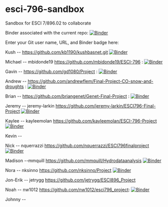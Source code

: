 # esci-796-sandbox
Sandbox for ESCI 7/896.02 to collaborate

Binder associated with the current repo: [![Binder](https://mybinder.org/badge_logo.svg)](https://mybinder.org/v2/gh/alightbody/esci-796-sandbox/HEAD)

Enter your Git user name, URL, and Binder badge here:

Kush -- https://github.com/kb1190/kushbasnet.git [![Binder](https://mybinder.org/badge_logo.svg)](https://mybinder.org/v2/gh/kb1190/kushbasnet/HEAD)


Michael -- mbidonde19 https://github.com/mbidonde19/ESCI-796 : [![Binder](https://mybinder.org/badge_logo.svg)](https://mybinder.org/v2/gh/mbidonde19/ESCI-796/HEAD)

Gavin -- https://github.com/gd1080/Project : [![Binder](https://mybinder.org/badge_logo.svg)](https://mybinder.org/v2/gh/gd1080/Project/HEAD)

Andrew -- https://github.com/andrewflem/Final-Project-CO-snow-and-droughts : [![Binder](https://mybinder.org/badge_logo.svg)](https://mybinder.org/v2/gh/andrewflem/Final-Project-CO-snow-and-droughts/HEAD)

Brian -- https://github.com/briangenet/Genet-Final-Project : [![Binder](https://mybinder.org/badge_logo.svg)](https://mybinder.org/v2/gh/briangenet/Genet-Final-Project/HEAD)

Jeremy -- jeremy-larkin  https://github.com/jeremy-larkin/ESCI796-Final-Project [![Binder](https://mybinder.org/badge_logo.svg)](https://mybinder.org/v2/gh/jeremy-larkin/ESCI796-Final-Project/HEAD)

Kaylee -- kayleemolan https://github.com/kayleemolan/ESCI-796-Project [![Binder](https://mybinder.org/badge_logo.svg)](https://mybinder.org/v2/gh/kayleemolan/ESCI-796-Project/HEAD)

Kevin -- 

Nick -- nquerrazzi https://github.com/nquerrazzi/ESCI796finalproject  [![Binder](https://mybinder.org/badge_logo.svg)](https://mybinder.org/v2/gh/nquerrazzi/ESCI796finalproject/HEAD)

Madison --mmquill https://github.com/mmquill/Hydrodataanalysis [![Binder](https://mybinder.org/badge_logo.svg)](https://mybinder.org/v2/gh/mmquill/Hydrodataanalysis/HEAD)

Nora -- nksinno https://github.com/nksinno/Project [![Binder](https://mybinder.org/badge_logo.svg)](https://mybinder.org/v2/gh/nksinno/Project/HEAD)

Jon-Erik -- jetrygg https://github.com/jetrygg/ESCI896_Project

Noah -- nw1012 https://github.com/nw1012/esci796_project: [![Binder](https://mybinder.org/badge_logo.svg)](https://mybinder.org/v2/gh/nw1012/esci796_project/HEAD)

Johnny -- 
